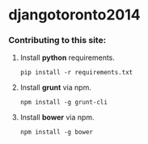 djangotoronto2014
=================


### Contributing to this site:
1. Install **python** requirements.

    ```
    pip install -r requirements.txt
    ```

2. Install **grunt** via npm.

    ```
    npm install -g grunt-cli
    ```

3. Install **bower** via npm.

    ```
    npm install -g bower
    ```
